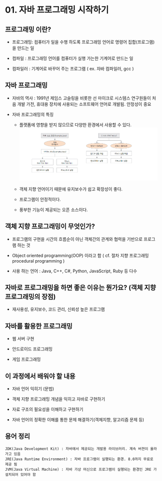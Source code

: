 # 01. 자바 프로그래밍 시작하기

##  프로그래밍 이란?
* 프로그래밍: 컴퓨터가 일을 수행 하도록 프로그래밍 언어로 명령어 집합(프로그램)을 만드는 일

* 컴파일 : 프로그래밍 언어를 컴퓨터가 실행 가는한 기계어로 만드는 일

* 컴파일러 : 기계어로 바꾸어 주는 프로그램 
          ( ex. 자바 컴파일러, gcc )

## 자바 프로그래밍 
+ 자바의 역사 : 1991년 제임스 고슬링을 비롯한 선 마이크로 시스템스 연구원들이 처음 개발
             가전, 휴대용 장치에 사용되는 소프트웨어 언어로 개발됨. 안정성이 중요

+ 자바 프로그래밍의 특징
  * 플랫폼에 영향을 받지 않으므로 다양한 환경에서 사용할 수 있다.
        ![Alt text](./img/vm.PNG)


  * 객체 지향 언어이기 때문에 유지보수가 쉽고 확장성이 좋다.

  * 프로그램이 안정적이다.

  * 풍부한 기능이 제공되는 오픈 소스이다.



## 객체 지향 프로그래밍이 무엇인가?

+ 프로그램의 구현을 시간의 흐름순이 아닌 객체간의 관계와 협력을 기반으로 프로그램 하는 것

+ Object oriented programming(OOP)  이라고 함 ( cf. 절차 지향 프로그래밍 procedural programming )
 
+ 사용 하는 언어 : Java, C++, C#, Python, JavaScript, Ruby 등 다수

## 자바로 프로그래밍을 하면 좋은 이유는 뭔가요? (객체 지향 프로그래밍의 장점)

- 재사용성, 유지보수, 코드 관리, 신뢰성 높은 프로그램

## 자바를 활용한 프로그래밍
* 웹 서버 구현

* 안드로이드 프로그래밍

* 게임 프로그래밍

## 이 과정에서 배워야 할 내용
* 자바 언어 익히기 (문법)

* 객체 지향 프로그래밍 개념을 익히고 자바로 구현하기

* 자료 구조의 필요성을 이해하고 구현하기

* 자바 언어의 정확한 이해를 통한 문제 해결하기(객체지향, 알고리즘 문제 등)


## 용어 정리

    JDK(Java Development Kit) : 자바에서 제공되는 개발용 라이브러리. 계속 버젼이 올라가고 있음
    JRE(Java Runtime Environment) : 자바 프로그램이 실행되는 환경. 8.0까지 무료로 제공 됨
    JVM(Java Virtual Machine) : 자바 가상 머신으로 프로그램이 실행되는 환경인 JRE 가 설치되어 있어야 함

